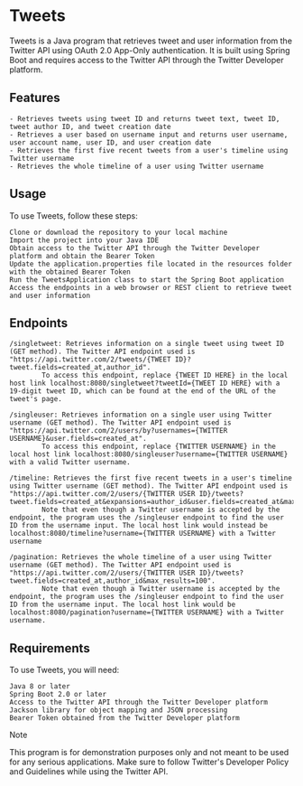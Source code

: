 # Tweets

Tweets is a Java program that retrieves tweet and user information from the Twitter API using OAuth 2.0 App-Only authentication.
It is built using Spring Boot and requires access to the Twitter API through the Twitter Developer platform.
## Features

    - Retrieves tweets using tweet ID and returns tweet text, tweet ID, tweet author ID, and tweet creation date
    - Retrieves a user based on username input and returns user username, user account name, user ID, and user creation date
    - Retrieves the first five recent tweets from a user's timeline using Twitter username
    - Retrieves the whole timeline of a user using Twitter username

## Usage

To use Tweets, follow these steps:

    Clone or download the repository to your local machine
    Import the project into your Java IDE
    Obtain access to the Twitter API through the Twitter Developer platform and obtain the Bearer Token
    Update the application.properties file located in the resources folder with the obtained Bearer Token
    Run the TweetsApplication class to start the Spring Boot application
    Access the endpoints in a web browser or REST client to retrieve tweet and user information

## Endpoints

    /singletweet: Retrieves information on a single tweet using tweet ID (GET method). The Twitter API endpoint used is "https://api.twitter.com/2/tweets/{TWEET ID}?tweet.fields=created_at,author_id".
			To access this endpoint, replace {TWEET ID HERE} in the local host link localhost:8080/singletweet?tweetId={TWEET ID HERE} with a 19-digit tweet ID, which can be found at the end of the URL of the tweet's page.
    
    /singleuser: Retrieves information on a single user using Twitter username (GET method). The Twitter API endpoint used is "https://api.twitter.com/2/users/by?usernames={TWITTER USERNAME}&user.fields=created_at".
			To access this endpoint, replace {TWITTER USERNAME} in the local host link localhost:8080/singleuser?username={TWITTER USERNAME} with a valid Twitter username.
    
    /timeline: Retrieves the first five recent tweets in a user's timeline using Twitter username (GET method). The Twitter API endpoint used is "https://api.twitter.com/2/users/{TWITTER USER ID}/tweets?tweet.fields=created_at&expansions=author_id&user.fields=created_at&max_results=5".
			Note that even though a Twitter username is accepted by the endpoint, the program uses the /singleuser endpoint to find the user ID from the username input. The local host link would instead be localhost:8080/timeline?username={TWITTER USERNAME} with a Twitter username
    
    /pagination: Retrieves the whole timeline of a user using Twitter username (GET method). The Twitter API endpoint used is "https://api.twitter.com/2/users/{TWITTER USER ID}/tweets?tweet.fields=created_at,author_id&max_results=100".
			Note that even though a Twitter username is accepted by the endpoint, the program uses the /singleuser endpoint to find the user ID from the username input. The local host link would be localhost:8080/pagination?username={TWITTER USERNAME} with a Twitter username.

## Requirements

To use Tweets, you will need:

    Java 8 or later
    Spring Boot 2.0 or later
    Access to the Twitter API through the Twitter Developer platform
    Jackson library for object mapping and JSON processing
    Bearer Token obtained from the Twitter Developer platform

Note

This program is for demonstration purposes only and not meant to be used for any serious applications.
Make sure to follow Twitter's Developer Policy and Guidelines while using the Twitter API.

